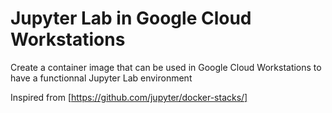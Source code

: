 # Jupyter Lab in Google Cloud Workstations

Create a container image that can be used in Google Cloud Workstations to have a functionnal Jupyter Lab environment

Inspired from [https://github.com/jupyter/docker-stacks/]
